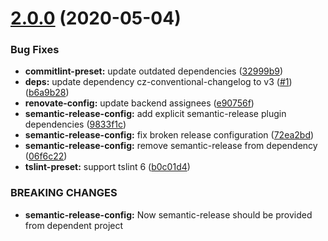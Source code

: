 # [2.0.0](https://github.com/balmbees/node-standard/compare/renovate-config-v1.0.19...renovate-config-v2.0.0) (2020-05-04)


### Bug Fixes

* **commitlint-preset:** update outdated dependencies ([32999b9](https://github.com/balmbees/node-standard/commit/32999b9c6b55f24aaa7fccc145c01b218146d147))
* **deps:** update dependency cz-conventional-changelog to v3 ([#1](https://github.com/balmbees/node-standard/issues/1)) ([b6a9b28](https://github.com/balmbees/node-standard/commit/b6a9b282bd1c4b9b0a83941afa640d9e738f0499))
* **renovate-config:** update backend assignees ([e90756f](https://github.com/balmbees/node-standard/commit/e90756f488493d176aada4c991f920bc5641e028))
* **semantic-release-config:** add explicit semantic-release plugin dependencies ([9833f1c](https://github.com/balmbees/node-standard/commit/9833f1ce39d3f6d814b12b0971b43f4e2c89cd89))
* **semantic-release-config:** fix broken release configuration ([72ea2bd](https://github.com/balmbees/node-standard/commit/72ea2bd571fe695d5c371ccbfc4a3a8a89b281e5))
* **semantic-release-config:** remove semantic-release from dependency ([06f6c22](https://github.com/balmbees/node-standard/commit/06f6c222c9b8fd1c254458aa803c1ff812da88ab))
* **tslint-preset:** support tslint 6 ([b0c01d4](https://github.com/balmbees/node-standard/commit/b0c01d4f10e2a1f93a0aa7c1dea0c4854f6b7672))


### BREAKING CHANGES

* **semantic-release-config:** Now semantic-release should be provided from dependent project
